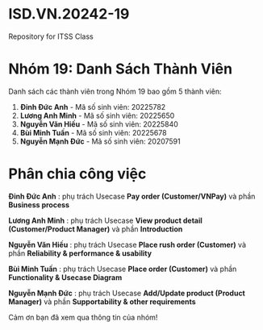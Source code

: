 # ISD.VN.20242-19
Repository for ITSS Class
# Nhóm 19: Danh Sách Thành Viên
Danh sách các thành viên trong Nhóm 19 bao gồm 5 thành viên:

1. **Đinh Đức Anh** - Mã số sinh viên: 20225782
2. **Lương Anh Minh** - Mã số sinh viên: 20225650
3. **Nguyễn Văn Hiếu** - Mã số sinh viên: 20225840
4. **Bùi Minh Tuấn** - Mã số sinh viên: 20225678
5. **Nguyễn Mạnh Đức** - Mã số sinh viên: 20207591

# Phân chia công việc
**Đinh Đức Anh**     : phụ trách Usecase **Pay order (Customer/VNPay)** và phần **Business process**

**Lương Anh Minh**   : phụ trách Usecase **View product detail (Customer/Product Manager)** và phần **Introduction**

**Nguyễn Văn Hiếu**  : phụ trách Usecase **Place rush order (Customer)** và phần **Reliability & performance & usability**

**Bùi Minh Tuấn**    : phụ trách Usecase **Place order (Customer)** và phần **Functionality & Usecase Diagram**

**Nguyễn Mạnh Đức**  : phụ trách Usecase **Add/Update product (Product Manager)** và phần **Supportability & other requirements**

Cảm ơn bạn đã xem qua thông tin của nhóm!
